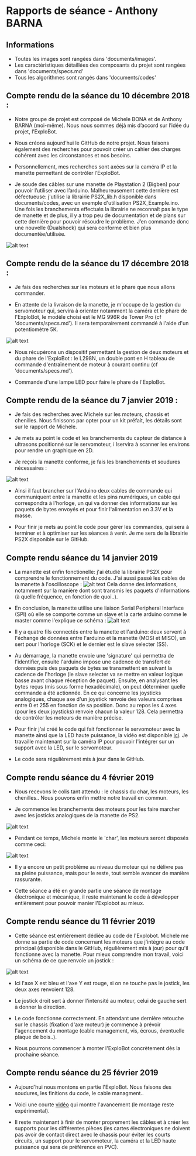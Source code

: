 # Rapports de séance - Anthony BARNA

## Informations

* Toutes les images sont rangées dans 'documents/images'.
* Les caractéristiques détaillées des composants du projet sont rangées dans 'documents/specs.md'
* Tous les algorithmes sont rangés dans 'documents/codes'

## Compte rendu de la séance du 10 décembre 2018 :

* Notre groupe de projet est composé de Michele BONA et de Anthony BARNA (moi-même). Nous nous sommes déjà mis d’accord sur l’idée du projet, l’ExploBot.

* Nous créons aujourd’hui le GitHub de notre projet. Nous faisons également des recherches pour pouvoir créer un cahier des charges cohérent avec les circonstances et nos besoins.

* Personnellement, mes recherches sont axées sur la caméra IP et la manette permettant de contrôler l’ExploBot.

* Je soude des câbles sur une manette de Playstation 2 (Bigben) pour pouvoir l’utiliser avec l’arduino. Malheureusement cette dernière est défectueuse: j'utilise la librairie PS2X_lib.h disponible dans documents/codes, avec un exemple d'utilisation PS2X_Example.ino. Une fois les branchements effectués la librairie ne reconnaît pas le type de manette et de plus, il y a trop peu de documentation et de plans sur cette dernière pour pouvoir résoudre le problème. J’en commande donc une nouvelle (Dualshock) qui sera conforme et bien plus documentée/utilisée.

![alt text](https://raw.githubusercontent.com/MicheleBona/PEIP2_Arduino_ExploBot/master/documents/images/soudure2.jpg)

## Compte rendu de la séance du 17 décembre 2018 :

* Je fais des recherches sur les moteurs et le phare que nous allons commander.

* En attente de la livraison de la manette, je m'occupe de la gestion du servomoteur qui, servira à orienter notamment la caméra et le phare de l'ExploBot, le modèle choisi est le MG 996R de Tower Pro (cf 'documents/specs.md').
Il sera temporairement commandé à l'aide d'un potentiomètre 5K.

![alt text](https://raw.githubusercontent.com/MicheleBona/PEIP2_Arduino_ExploBot/master/documents/images/servo1.jpg)

* Nous récupérons un dispositif permettant la gestion de deux moteurs et du phare de l'ExploBot : le L298N, un double pont en H tableau de commande d'entraînement de moteur à courant continu (cf 'documents/specs.md').

* Commande d'une lampe LED pour faire le phare de l'ExploBot.

## Compte rendu de la séance du 7 janvier 2019 :

* Je fais des recherches avec Michele sur les moteurs, chassis et chenilles. Nous finissons par opter pour un kit préfait, les détails sont sur le rapport de Michele.

* Je mets au point le code et les branchements du capteur de distance à ultrasons positionné sur le servomoteur, i lservira à scanner les environs pour rendre un graphique en 2D.

* Je reçois la manette conforme, je fais les branchements et soudures nécessaires : 

![alt text](https://raw.githubusercontent.com/MicheleBona/PEIP2_Arduino_ExploBot/master/documents/images/branchement%20manette.jpg)

* Ainsi il faut brancher sur l'Arduino deux cables de commande qui communiquent entre la manette et les pins numériques, un cable qui correspondra à l'horloge, un qui va donner des informations sur les paquets de bytes envoyés et pour finir l'alimentation en 3.3V et la masse.

* Pour finir je mets au point le code pour gérer les commandes, qui sera à terminer et à optimiser sur les séances à venir. Je me sers de la librairie PS2X disponible sur le GitHub.


## Compte rendu séance du 14 janvier 2019

* La manette est enfin fonctionelle: j'ai étudié la librairie PS2X pour comprendre le fonctionnement du code. J'ai aussi passé les cables de la manette à l'oscilloscope :
![alt text](https://raw.githubusercontent.com/MicheleBona/PEIP2_Arduino_ExploBot/master/documents/images/oscilloscope%201.jpg)
Cela donne des informations, notamment sur la manière dont sont transmis les paquets d'informations (à quelle fréquence, en fonction de quoi..).

* En conclusion, la manette utilise une liaison Serial Peripheral Interface (SPI) où elle se comporte comme un slave et la carte arduino comme le master comme l'explique ce schéma : 
![alt text](https://raw.githubusercontent.com/MicheleBona/PEIP2_Arduino_ExploBot/master/documents/images/SPI.png)

* Il y a quatre fils connectés entre la manette et l'arduino: deux servent à l'échange de données entre l'arduino et la manette (MOSI et MISO), un sert pour l'horloge (SCK) et le dernier est le slave selecter (SS). 

* Au démarrage, la manette envoie une 'signature' qui permettra de l'identifier, ensuite l'arduino impose une cadence de transfert de données puis des paquets de bytes se transmettent en suivant la cadence de l'horloge (le slave selecter va se mettre en valeur logique basse avant chaque réception de paquet). Ensuite, en analysant les bytes reçus (mis sous forme hexadécimale), on peut déterminer quelle commande a été actionnée. En ce qui concerne les joysticks analogiques, chaque axe d'un joystick renvoie des valeurs comprises entre 0 et 255 en fonction de sa position. Donc au repos les 4 axes (pour les deux joysticks) renvoie chacun la valeur 128. Cela permettra de contrôler les moteurs de manière précise.

* Pour finir j'ai créé le code qui fait fonctionner le servomoteur avec la manette ainsi que la LED haute puissance, la vidéo est disponible [ici](https://youtu.be/iUmSV24hpvE). Je travaille maintenant sur la caméra IP pour pouvoir l'intégrer sur un support avec la LED, sur le servomoteur.

* Le code sera régulièrement mis à jour dans le GitHub.

## Compte rendu séance du 4 février 2019

* Nous recevons le colis tant attendu : le chassis du char, les moteurs, les chenilles.. Nous pouvons enfin mettre notre travail en commun. 

* Je commence les branchements des moteurs pour les faire marcher avec les josticks analogiques de la manette de PS2. 

![alt text](https://scontent-mrs1-1.xx.fbcdn.net/v/t1.15752-9/51150461_392252168194172_1247527384890998784_n.jpg?_nc_cat=101&_nc_ht=scontent-mrs1-1.xx&oh=b534cfb33e1a8cf85e95a14a7493b954&oe=5CED568A)

* Pendant ce temps, Michele monte le 'char', les moteurs seront disposés comme ceci: 

![alt text](https://scontent-mrs1-1.xx.fbcdn.net/v/t1.15752-9/51178873_243762909885456_5320521704357756928_n.jpg?_nc_cat=101&_nc_ht=scontent-mrs1-1.xx&oh=ae04c628d8f99c4bcb07c0931f5c2388&oe=5CF20671)

* Il y a encore un petit problème au niveau du moteur qui ne délivre pas sa pleine puissance, mais pour le reste, tout semble avancer de manière rassurante.

* Cette séance a été en grande partie une séance de montage électronique et mécanique, il reste maintenant le code à développer entièrement pour pouvoir manier l'Explobot au mieux.

## Compte rendu séance du 11 février 2019

* Cette séance est entièrement dédiée au code de l'Explobot. Michele me donne sa partie de code concernant les moteurs que j'intègre au code principal (disponible dans le GitHub, régulièrement mis à jour) pour qu'il fonctionne avec la manette. Pour mieux comprendre mon travail, voici un schéma de ce que renvoie un jostick :

![alt text](https://raw.githubusercontent.com/MicheleBona/PEIP2_Arduino_ExploBot/master/documents/images/sch%C3%A9maJoystick.png)

* Ici l'axe X est bleu et l'axe Y est rouge, si on ne touche pas le jostick, les deux axes renvoient 128.

* Le jostick droit sert à donner l'intensité au moteur, celui de gauche sert à donner la direction.

* Le code fonctionne correctement. En attendant une dernière retouche sur le chassis (fixation d'axe moteur) je commence à prévoir l'agencement du montage (cable management, vis, écrous, éventuelle plaque de bois..).

* Nous pourrons commencer à monter l'ExploBot concrètement dès la prochaine séance.

## Compte rendu séance du 25 février 2019

* Aujourd'hui nous montons en partie l'ExploBot. Nous faisons des soudures, les finitions du code, le cable managment.. 

* Voici une courte [vidéo](https://l.facebook.com/l.php?u=https%3A%2F%2Fyoutu.be%2FKJUN-Gob8qw%3Ffbclid%3DIwAR1eGpQI2xFTQnhV1hlKM3nVFsLNu5_y9kutA6KZit-YHbofoGitM4g1mTw&h=AT2WfpAzhRxiHpDFNaCvjarttAML4TCD_0FxaemhZ1p-elKtKIgg1dm8Zp7bAd5aKo6JU0BSAc7wL_DCew_vSds-qBg9rdrCWuCCYfXlStw5wVy5HbCvTjzUn4ci0A) qui montre l'avancement (le montage reste expérimental). 

* Il reste maintenant à finir de monter proprement les câbles et à créer les supports pour les différentes pièces (les cartes électroniques ne doivent pas avoir de contact direct avec le chassis pour éviter les courts circuits, un support pour le servomoteur, la caméra et la LED haute puissance qui sera de préférence en PVC).
